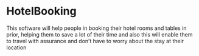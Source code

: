 # HotelBooking
This software will help people in booking their hotel rooms and tables in prior, helping them to save a lot of their time and also this will enable them to travel with assurance and don’t have to worry about the stay at their location
